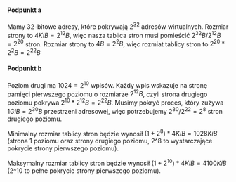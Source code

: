 #### Podpunkt a

Mamy 32-bitowe adresy, które pokrywają $2^32$ adresów wirtualnych.
Rozmiar strony to $4KiB = 2^12B$, więc nasza tablica stron musi pomieścić $2^32B / 2^12B = 2^20$ stron. Rozmiar strony to $4B = 2^2B$, więc rozmiat tablicy stron to $2^20 * 2^2B = 2^22B$

#### Podpunkt b

Poziom drugi ma $1024 = 2^10$ wpisów. Każdy wpis wskazuje na stronę pamięci pierwszego poziomu o rozmiarze $2^12B$, czyli strona drugiego poziomu pokrywa $2^10 * 2^12B = 2^22B$. Musimy pokryć proces, który zużywa $1GiB = 2^30B$ przestrzeni adresowej, więc potrzebujemy $2^30 / 2^22 = 2^8$ stron drugiego poziomu.

Minimalny rozmiar tablicy stron będzie wynosił $(1 + 2^8) * 4KiB = 1028KiB$ (strona 1 poziomu oraz strony drugiego poziomu, 2^8 to wystarczające pokrycie strony pierwszego poziomu).

Maksymalny rozmiar tablicy stron będzie wynosił $(1 + 2^10) * 4KiB = 4100KiB$ (2^10 to pełne pokrycie strony pierwszego poziomu).
